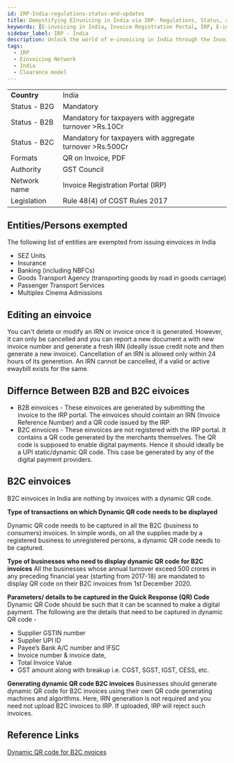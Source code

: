 ```yaml
---
id: IRP-India-regulations-status-and-updates
title: Demystifying EInvoicing in India via IRP- Regulations, Status, and Updates
keywords: [E-invoicing in India, Invoice Registration Portal, IRP, E-invoicing regulations, E-invoicing status in India, IRP updates, E-invoice compliance, Digital invoicing in India, E-invoice system, Tax regulations for e-invoicing, Electronic invoicing requirements]
sidebar_label: IRP - India
description: Unlock the world of e-invoicing in India through the Invoice Registration Portal (IRP). Dive into the essential regulations, current status, and recent updates on e-invoicing. Our comprehensive article provides a detailed explainer, covering the significance of e-invoicing, the role of IRP, and the latest developments. Stay informed about the evolving landscape of tax regulations and ensure compliance with the e-invoicing requirements in India.
tags:
  - IRP
  - Einvoicing Network
  - India
  - Clearance model
---
```


<table  >
    <tr>
      <td align="left"><b>Country</b></td>
        <td align="left">India</td>
    </tr>
    <tr>
        <td align="Left">Status - B2G</td>
        <td align="left">Mandatory</td>
    </tr>
  <tr>
        <td align="Left">Status - B2B</td>
        <td align="left">Mandatory for taxpayers with aggregate turnover >Rs.10Cr</td>
    </tr>
  <tr>
        <td align="Left">Status - B2C</td>
        <td align="left">Mandatory for taxpayers with aggregate turnover >Rs.500Cr</td>
    </tr>
  <tr>
        <td align="left">Formats</td>
        <td align="left">QR on Invoice, PDF</td>
    </tr>
  <tr>
        <td align="left">Authority</td>
        <td align="left">GST Council</td>
    </tr>
  <tr>
        <td align="left">Network name</td>
        <td align="left">Invoice Registration Portal (IRP)</td>
 </tr>
  <tr>
        <td align="left">Legislation</td>
        <td align="left">Rule 48(4) of CGST Rules 2017</td>
 </tr>
</table>


##  Entities/Persons exempted

The following list of entities are exempted from issuing einvoices in India

* SEZ Units
* Insurance
* Banking (including NBFCs)
* Goods Transport Agency (transporting goods by road in goods carriage)
* Passenger Transport Services
* Multiplex Cinema Admissions

## Editing an einvoice
You can't delete or modify an IRN or invoice once it is generated. However, it can only be cancelled and you can report a new document a with new invoice number and generate a fresh IRN (ideally issue credit note and then generate a new invoice).
Cancellation of an IRN is allowed only within 24 hours of its generetion. An IRN cannot be cancelled, if a valid or active ewaybill exists for the same.

## Differnce Between B2B and B2C eivoices
* B2B einvoices - These einvoices are generated by submitting the invoice to the IRP portal. The einvoices should cointain an IRN (Invoice Reference Number) and a QR code issued by the IRP.
* B2C einvoices - These einvoices are not registered with the IRP portal. It contains a QR code generated by the merchants themselves. The QR code is supposed to enable digital payments. Hence it should ideally be a UPI static/dynamic QR code. This case be generated by any of the digital payment providers. 

## B2C einvoices

B2C einvoices in India are nothing by invoices with a dynamic QR code. 

**Type of transactions on which Dynamic QR code needs to be displayed**

Dynamic QR code needs to be captured in all the B2C (business to consumers) invoices. In simple words, on all the supplies made by a registered business to unregistered persons, a dynamic QR code needs to be captured.

**Type of businesses who need to display dynamic QR code for B2C invoices**
All the businesses whose annual turnover exceed 500 crores in any preceding financial year (starting from 2017-18) are mandated to display QR code on their B2C invoices from 1st December 2020.

**Parameters/ details to be captured in the Quick Response (QR) Code**
Dynamic QR Code should be such that it can be scanned to make a digital payment. The following are the details that need to be captured in dynamic QR code -

* Supplier GSTIN number
* Supplier UPI ID
* Payee’s Bank A/C number and IFSC
* Invoice number & invoice date,
* Total Invoice Value
* GST amount along with breakup i.e. CGST, SGST, IGST, CESS, etc. 

**Generating dynamic QR code B2C invoices**
Businesses should generate dynamic QR code for B2C invoices using their own QR code generating machines and algorithms. Here, IRN generation is not required and you need not upload B2C invoices to IRP. If uploaded, IRP will reject such invoices.


<!--


I. Introduction to e-Invoicing in India
A. Definition and significance of e-Invoicing
B. Implementation of e-Invoicing in India
C. Benefits of e-Invoicing for businesses

II. Overview of the Invoice Registration Portal (IRP)
A. Introduction to the Invoice Registration Portal (IRP)
B. Role of IRP in e-Invoicing process
C. Key features and functionalities of IRP

III. Understanding the e-Invoicing Process in India
A. Step-by-step explanation of the e-Invoicing process
1. Generation of the invoice by the supplier
2. Uploading the invoice on the IRP
3. Validation and registration of the invoice
4. Generation of the unique invoice reference number (IRN)
5. Sharing the e-Invoice with the buyer and relevant parties
B. Integration of e-Invoicing with accounting and ERP systems
C. Compliance requirements and legal framework

IV. Benefits of e-Invoicing through the IRP
A. Time and cost savings for businesses
B. Reduction in errors and disputes
C. Improved efficiency in invoice processing and reconciliation
D. Enhanced transparency and audit trail

V. Features and Functionality of the Invoice Registration Portal (IRP)
A. User registration and onboarding process
B. Invoice upload and validation process
C. Generation and management of the IRN
D. Accessing and downloading e-Invoices from the IRP

VI. Technical and Security Aspects of e-Invoicing via IRP
A. Data encryption and secure transmission
B. Authentication and access control measures
C. Data privacy and confidentiality considerations
D. Backup and disaster recovery mechanisms

VII. Compliance and Legal Requirements for e-Invoicing in India
A. Applicability and exemptions of e-Invoicing
B. Formats and standards for e-Invoices
C. Record-keeping and archiving obligations
D. Auditing and enforcement measures

VIII. Challenges and Considerations for Implementing e-Invoicing
A. Initial setup and integration with existing systems
B. Training and awareness for stakeholders
C. Handling technical issues and downtime
D. Addressing concerns of smaller businesses and taxpayers

IX. Comparison of e-Invoicing with Other Invoicing Methods
A. Traditional paper-based invoicing
B. PDF or email-based invoicing
C. Electronic Data Interchange (EDI) invoicing
D. Benefits and drawbacks of each method

X. Case Studies: Success Stories of e-Invoicing in India
A. Case study 1: Company X's experience with e-Invoicing
B. Case study 2: Impact of e-Invoicing on Company Y's operations
C. Lessons learned and best practices from real-life examples

XI. Future of e-Invoicing and Potential Developments
A. Adoption of e-Invoicing by more industries
B. Integration with other government systems and processes
C. Potential for advanced analytics and data-driven insights

XII. Conclusion
A. Recap of the benefits and advantages of e-Invoicing
B. Encouragement to adopt e-Invoicing through the IRP
C. Closing thoughts on the future of digital transformation in India's invoicing processes

 Overview
    What is IRP?
    Formats
    How to Sign Up and Send E-Invoices on IRP
    Invoice transmission flow
    Notification Flow
    Things to Note When Using IRP
    Important websites
    Reference Links
-->
## Reference Links
[Dynamic QR code for B2C nvoices](https://einvoice1.gst.gov.in/Documents/B2B_einvoiceQRCodevsB2CDynamicQRCode.pdf)
